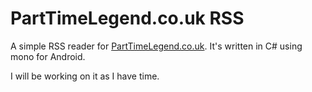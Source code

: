PartTimeLegend.co.uk RSS
========================

A simple RSS reader for [PartTimeLegend.co.uk](http://www.parttimelegend.co.uk). It's written in C# using mono for Android.

I will be working on it as I have time.
